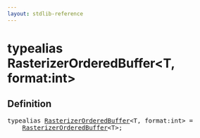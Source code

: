 ```yaml
---
layout: stdlib-reference
---
```


# typealias RasterizerOrderedBuffer\<T, format:int\>

## Definition

<pre>
<span class='code_keyword'>typealias</span> <a href="/stdlib-reference/types/RasterizerOrderedBuffer" class="code_type">RasterizerOrderedBuffer</a>&lt;<span class="code_type">T</span>, format:<span class="code_keyword">int</span>&gt; = 
    <a href="/stdlib-reference/types/RasterizerOrderedBuffer" class="code_type">RasterizerOrderedBuffer</a>&lt;<span class="code_type">T</span>&gt;;
</pre>

